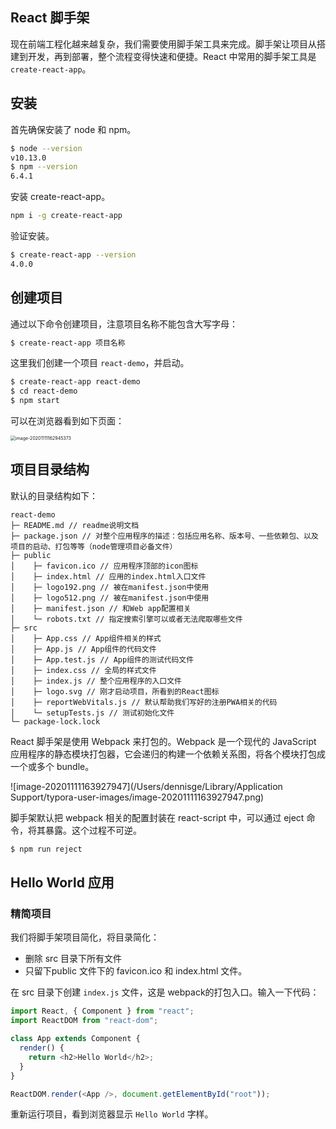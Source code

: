 ## React 脚手架

现在前端工程化越来越复杂，我们需要使用脚手架工具来完成。脚手架让项目从搭建到开发，再到部署，整个流程变得快速和便捷。React 中常用的脚手架工具是 `create-react-app`。



## 安装

首先确保安装了 node 和 npm。

```bash
$ node --version
v10.13.0
$ npm --version
6.4.1
```

安装 create-react-app。

```bash
npm i -g create-react-app
```

验证安装。

```bash
$ create-react-app --version
4.0.0
```

## 创建项目

通过以下命令创建项目，注意项目名称不能包含大写字母：

```bash
$ create-react-app 项目名称
```

这里我们创建一个项目 `react-demo`，并启动。

```bash
$ create-react-app react-demo
$ cd react-demo
$ npm start
```

可以在浏览器看到如下页面：

<img src="/Users/dennisge/Library/Application Support/typora-user-images/image-20201111162945373.png" alt="image-20201111162945373" style="zoom:50%;" />

## 项目目录结构

默认的目录结构如下：

```
react-demo
├─ README.md // readme说明文档
├─ package.json // 对整个应用程序的描述：包括应用名称、版本号、一些依赖包、以及项目的启动、打包等等（node管理项目必备文件）
├─ public
│    ├─ favicon.ico // 应用程序顶部的icon图标
│    ├─ index.html // 应用的index.html入口文件
│    ├─ logo192.png // 被在manifest.json中使用
│    ├─ logo512.png // 被在manifest.json中使用
│    ├─ manifest.json // 和Web app配置相关
│    └─ robots.txt // 指定搜索引擎可以或者无法爬取哪些文件
├─ src
│    ├─ App.css // App组件相关的样式
│    ├─ App.js // App组件的代码文件
│    ├─ App.test.js // App组件的测试代码文件
│    ├─ index.css // 全局的样式文件
│    ├─ index.js // 整个应用程序的入口文件
│    ├─ logo.svg // 刚才启动项目，所看到的React图标
│    ├─ reportWebVitals.js // 默认帮助我们写好的注册PWA相关的代码
│    └─ setupTests.js // 测试初始化文件
└─ package-lock.lock
```

React 脚手架是使用 Webpack 来打包的。Webpack 是一个现代的 JavaScript 应用程序的静态模块打包器，它会递归的构建一个依赖关系图，将各个模块打包成一个或多个 bundle。

![image-20201111163927947](/Users/dennisge/Library/Application Support/typora-user-images/image-20201111163927947.png)

脚手架默认把 webpack 相关的配置封装在 react-script 中，可以通过 eject 命令，将其暴露。这个过程不可逆。

```bash
$ npm run reject
```

## Hello World 应用

### 精简项目

我们将脚手架项目简化，将目录简化：

- 删除 src 目录下所有文件
- 只留下public 文件下的 favicon.ico 和 index.html 文件。

在 src 目录下创建 `index.js` 文件，这是 webpack的打包入口。输入一下代码：

```js
import React, { Component } from "react";
import ReactDOM from "react-dom";

class App extends Component {
  render() {
    return <h2>Hello World</h2>;
  }
}

ReactDOM.render(<App />, document.getElementById("root"));
```

重新运行项目，看到浏览器显示 `Hello World` 字样。